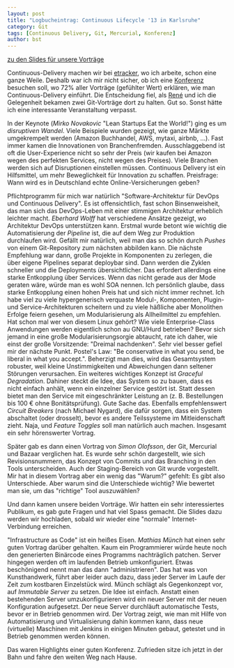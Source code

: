 ```yaml
---
layout: post
title: "Logbucheintrag: Continuous Lifecycle '13 in Karlsruhe"
category: Git
tags: [Continuous Delivery, Git, Mercurial, Konferenz]
author: bst
---
```


[zu den Slides für unsere Vorträge](/git/2013/11/14/continuous-lifecycle-konferenz-vortraege)

Continuous-Delivery machen wir bei [etracker](http://www.etracker.de), wo ich arbeite, schon eine ganze Weile. Deshalb war ich mir nicht sicher, ob ich eine [Konferenz](http://www.continuouslifecycle.de) besuchen soll, wo 72% aller Vorträge (gefühlter Wert) erklären, wie man Continuous-Delivery einführt. Die Entscheidung fiel, als [René](/rene) und ich die Gelegenheit bekamen zwei Git-Vorträge dort zu halten. Gut so. Sonst hätte ich eine interessante Veranstaltung verpasst.

In der Keynote (*Mirko Novakovic* "Lean Startups Eat the World!") ging es um *disruptiven Wandel*. Viele Beispiele wurden gezeigt, wie ganze Märkte umgekrempelt werden (Amazon Buchhandel, AWS, mytaxi, airbnb, ...). Fast immer kamen die Innovationen von Branchenfremden. Ausschlaggebend ist oft die User-Experience nicht so sehr der Preis (wir kaufen bei Amazon wegen des perfekten Services, nicht wegen des Preises). Viele Branchen werden sich auf Disruptionen einstellen müssen. Continuous Delivery ist ein Hilfsmittel, um mehr Beweglichkeit für Innovation zu schaffen. Preisfrage: Wann wird es in Deutschland echte Online-Versicherungen geben?


Pflichtprogramm für mich war natürlich "Software-Architektur für DevOps und Continuous Delivery". Es ist offensichtlich, fast schon Binsenweisheit, das man sich das DevOps-Leben mit einer stimmigen Architektur erheblich leichter macht. *Eberhard Wolff* hat verschiedene Ansätze gezeigt, wo Architektur DevOps unterstützen kann. Erstmal wurde betont wie wichtig die Automatisierung der *Pipeline* ist, die auf dem Weg zur Produktion durchlaufen wird. Gefällt mir natürlich, weil man das so schön durch *Pushes* von einem Git-Repository zum nächsten abbilden kann. Die nächste Empfehlung war dann, große Projekte in Komponenten zu zerlegen, die über eigene Pipelines separat deploybar sind. Dann werden die Zyklen schneller und die Deployments übersichtlicher. Das erfordert allerdings eine starke Entkopplung über Services. Wenn das nicht gerade aus der Mode geraten wäre, würde man es wohl SOA nennen. Ich persönlich glaube, dass starke Entkopplung einen hohen Preis hat und sich nicht immer rechnet. Ich habe viel zu viele hypergenerisch verquaste Modul-, Komponenten, Plugin- und Service-Architekturen scheitern und zu viele häßliche aber Monolithen Erfolge feiern gesehen, um Modularisierung als Allheilmittel zu empfehlen. Hat schon mal wer von diesem Linux gehört? Wie viele Enterprise-Class Anwendungen werden eigentlich schon au GNU/Hurd betrieben? Bevor sich jemand in eine große Modularisierungsorgie abtaucht, rate ich daher, wie einst der große Vorsitzende: "Dreimal nachdenken". Sehr viel besser gefiel mir der nächste Punkt. Postel's Law: "Be conservative in what you send, be liberal in what you accept.". Beherzigt man dies, wird das Gesamtsystem robuster, weil kleine Unstimmigkeiten und Abweichungen dann seltener Störungen verursachen. Ein weiteres wichtiges Konzept ist *Graceful Degradation*. Dahiner steckt die Idee, das System so zu bauen, dass es nicht einfach anhält, wenn ein einzelner Service gestört ist. Statt dessen bietet man den Service mit eingeschränkter Leistung an (z. B. Bestellungen bis 100 € ohne Bonitätsprüfung). Gute Sache das. Ebenfalls empfehlenswert *Circuit Breakers* (nach Michael Nygard), die dafür sorgen, dass ein System abschaltet (oder drosselt), bevor es andere Teilssysteme im Mitleidenschaft zieht. Naja, und *Feature Toggles* soll man natürlich auch machen. Insgesamt ein sehr hörenswerter Vortrag.

Später gab es dann einen Vortrag von *Simon Olofsson*, der Git, Mercurial und Bazaar verglichen hat. Es wurde sehr schön dargestellt, wie sich Revisionsnummern, das Konzept von Commits und das Branching in den Tools unterscheiden. Auch der Staging-Bereich von Git wurde vorgestellt. Mir hat in diesem Vortrag aber ein wenig das "Warum?" gefehlt: Es gibt also Unterschiede. Aber warum sind die Unterschiede wichtig? Wie bewertet man sie, um das "richtige" Tool auszuwählen?

Und dann kamen unsere beiden Vorträge. Wir hatten ein sehr interessiertes Publikum, es gab gute Fragen und hat viel Spass gemacht. Die Slides dazu werden wir hochladen, sobald wir wieder eine "normale" Internet-Verbindung erreichen.

"Infrastructure as Code" ist ein heißes Eisen. *Mathias Münch* hat einen sehr guten Vortrag darüber gehalten. Kaum ein Programmierer würde heute noch den generierten Binärcode eines Programms nachträglich patchen. Server hingegen werden oft im laufenden Betrieb umkonfiguriert. Etwas beschönigend nennt man das dann "administrieren". Das hat was von Kunsthandwerk, führt aber leider auch dazu, dass jeder Server im Laufe der Zeit zum kostbaren Einzelstück wird. Münch schlägt als Gegenkonzept vor, auf *Immutable Server* zu setzen. Die Idee ist einfach. Anstatt einen bestehenden Server umzukonfigurieren wird ein neuer Server mit der neuen Konfiguration aufgesetzt. Der neue Server durchläuft automatische Tests, bevor er in Betrieb genommen wird. Der Vortrag zeigt, wie man mit Hilfe von Automatisierung und Virtualisierung dahin kommen kann, dass neue (virtuelle) Maschinen mit Jenkins in einigen Minuten gebaut, getestet und in Betrieb genommen werden können.

Das waren Highlights einer guten Konferenz. Zufrieden sitze ich jetzt in der Bahn und fahre den weiten Weg nach Hause.
